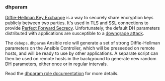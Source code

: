 ### dhparam

[Diffie-Hellman Key
Exchange](https://en.wikipedia.org/wiki/Diffie%E2%80%93Hellman_key_exchange)
is a way to securely share encryption keys publicly between two parties.
It's used in TLS and SSL connections to provide [Perfect Forward
Secrecy](https://en.wikipedia.org/wiki/Forward_secrecy). Unfortunately,
the default DH parameters distributed with applications are susceptible
to a [downgrade attack](https://weakdh.org/).

The `debops.dhparam` Ansible role will generate a set of strong
Diffie-Hellman parameters on the Ansible Controller, which will be
preseeded on remote hosts, and will be ready to use by other
applications. A separate script can then be used on remote hosts in the
background to generate new random DH parameters, either once or in
regular intervals.

Read the [dhparam role documentation](https://docs.debops.org/en/stable-3.0/ansible/roles/dhparam/) for more details.
